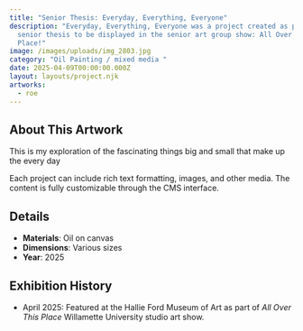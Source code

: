 ```yaml
---
title: "Senior Thesis: Everyday, Everything, Everyone"
description: "Everyday, Everything, Everyone was a project created as part of my
  senior thesis to be displayed in the senior art group show: All Over This
  Place!"
image: /images/uploads/img_2803.jpg
category: "Oil Painting / mixed media "
date: 2025-04-09T00:00:00.000Z
layout: layouts/project.njk
artworks:
  - roe
---
```

## About This Artwork

This is my exploration of the fascinating things big and small that make up the every day

Each project can include rich text formatting, images, and other media. The content is fully customizable through the CMS interface.

## Details

* **Materials**: Oil on canvas
* **Dimensions**: Various sizes
* **Year**: 2025

## Exhibition History

* April 2025: Featured at the Hallie Ford Museum of Art as part of *All Over This Place* Willamette University studio art show.
